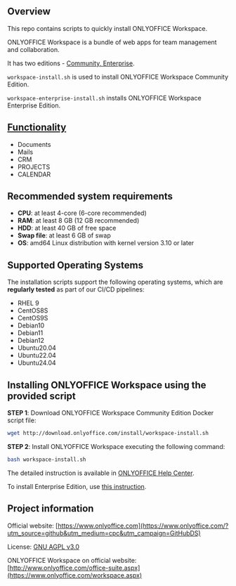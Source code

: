## Overview

This repo contains scripts to quickly install ONLYOFFICE Workspace.

ONLYOFFICE Workspace is a bundle of web apps for team management and collaboration.

It has two editions - [Community, Enterprise](#onlyoffice-docs-editions).

`workspace-install.sh` is used to install ONLYOFFICE Workspace Community Edition.

`workspace-enterprise-install.sh` installs ONLYOFFICE Workspace Enterprise Edition.

## [Functionality](https://www.onlyoffice.com/workspace.aspx)

* Documents
* Mails
* CRM
* PROJECTS
* CALENDAR

## Recommended system requirements

* **CPU**: at least 4-core (6-core recommended)
* **RAM**: at least 8 GB (12 GB recommended)
* **HDD**: at least 40 GB of free space
* **Swap file**: at least 6 GB of swap
* **OS**: amd64 Linux distribution with kernel version 3.10 or later

## Supported Operating Systems

The installation scripts support the following operating systems, which are **regularly tested** as part of our CI/CD pipelines:
<!-- OS-SUPPORT-LIST-START -->
- RHEL 9
- CentOS8S
- CentOS9S
- Debian10
- Debian11
- Debian12
- Ubuntu20.04
- Ubuntu22.04
- Ubuntu24.04
<!-- OS-SUPPORT-LIST-END -->

## Installing ONLYOFFICE Workspace using the provided script

**STEP 1**: Download ONLYOFFICE Workspace Community Edition Docker script file:

```bash
wget http://download.onlyoffice.com/install/workspace-install.sh
```

**STEP 2**: Install ONLYOFFICE Workspace executing the following command:

```bash
bash workspace-install.sh
```

The detailed instruction is available in [ONLYOFFICE Help Center](https://helpcenter.onlyoffice.com/installation/workspace-index.aspx). 

To install Enterprise Edition, use [this instruction](https://helpcenter.onlyoffice.com/installation/workspace-enterprise-index.aspx). 

## Project information

Official website: [https://www.onlyoffice.com](https://www.onlyoffice.com/?utm_source=github&utm_medium=cpc&utm_campaign=GitHubDS)

License: [GNU AGPL v3.0](https://onlyo.co/38YZGJh)

ONLYOFFICE Workspace on official website: [http://www.onlyoffice.com/office-suite.aspx](https://www.onlyoffice.com/workspace.aspx)
